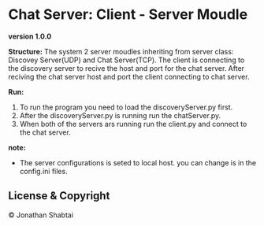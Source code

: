 # Chat Server: Client - Server Moudle

**version 1.0.0**

**Structure:** 
The system 2 server moudles inheriting from server class: Discovey Server(UDP) and Chat Server(TCP).
The client is connecting to the discovery server to recive the host and port for the chat server.
After reciving the chat server host and port the client connecting to chat server.

**Run:** 
1. To run the program you need to load the discoveryServer.py first.
2. After the discoveryServer.py is running run the chatServer.py.
3. When both of the servers ars running run the client.py and connect to the chat server.

**note:**
 - The server configurations is seted to local host. you can change is in the config.ini files.

## License & Copyright

© Jonathan Shabtai